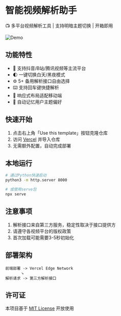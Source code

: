 
# 智能视频解析助手

📺 多平台视频解析工具 | 支持明暗主题切换 | 开箱即用

![Demo](https://via.placeholder.com/800x400.png?text=Demo+Screenshot)

## 功能特性
- 🚀 支持抖音/B站/腾讯视频等主流平台
- 🌓 一键切换白天/黑夜模式
- ⚙️ 5+ 备用解析接口自由选择
- ⌨️ 支持回车键快捷解析
- 📱 响应式布局适配移动端
- 💾 自动记忆用户主题偏好

## 快速开始
1. 点击右上角「Use this template」按钮克隆仓库
2. 访问 [Vercel](https://vercel.com) 并导入仓库
3. 无需额外配置，自动完成部署

## 本地运行
```bash
# 通过Python快速启动
python3 -m http.server 8000

# 或使用serve包
npx serve
```

## 注意事项
1. 解析接口来自第三方服务，稳定性取决于接口提供方
2. 请遵守各视频平台的版权政策
3. 首次加载可能需要3-5秒初始化

## 部署架构
```
前端部署 -> Vercel Edge Network
       ↘
解析请求 -> 第三方解析接口
```

## 许可证
本项目基于 [MIT License](LICENSE) 开放使用
```

